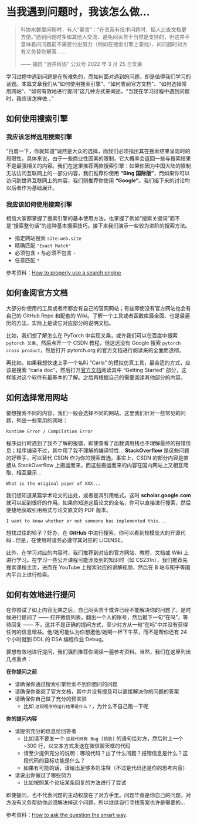 # 当我遇到问题时，我该怎么做...

> 科协水群里闲聊时，有人“暴言”：“在贵系有技术问题时，摇人比查文档更方便。”遇到问题时多和其他人交流、避免闷头苦干当然是支持的，但这并不意味着问问题前不需要付出努力（例如在搜索引擎上查找）、问问题时对方有义务替你解答......
>
> <right>—— 摘自 “酒井科协” 公众号 2022 年 3 月 25 日文章</right>

学习过程中遇到问题是在所难免的，而如何面对遇到的问题，却是值得我们学习的话题。本篇文章我们从“如何使用搜索引擎”、“如何查阅官方文档”、“如何选择常用网站”、“如何有效地进行提问”这几种方式来阐述，“当我在学习过程中遇到问题时，我应该怎样做...”



## 如何使用搜索引擎

### 我应该怎样选用搜索引擎

“百度一下，你就知道”诚然是大众的选择，而我们必须指出其在搜索结果呈现时的局限性。具体来说，由于一些商业性因素的限制，它大概率会返回一些与搜索结果不是最强相关的内容。我们在这里推荐两款搜索引擎：如果你因为中国大陆的限制无法访问互联网上的一部分内容，我们推荐你使用 **“Bing 国际版”**，而如果你可以访问到世界互联网上的内容，我们则推荐你使用 **“Google”**。我们接下来的讨论均以后者作为基础展开。

### 我应该如何使用搜索引擎

相信大家都掌握了搜索引擎的基本使用方法，也掌握了例如“搜索关键词”而不是“搜索整句话”的这种基本搜索技巧。接下来我们演示一些较为进阶的搜索方法。

+ 指定网站搜索 `site:web.site`
+ 精确匹配 `"Exact Match"`
+ 必须包含 `+` 与必须不包含 `-`
+ 任意匹配 `*`

参考资料：[How to properly use a search engine](https://www.instructables.com/How-to-Properly-Use-a-Search-Engine/).



## 如何查阅官方文档

大部分你使用的工具或者库都会有自己的官网网站；有些即使没有官方网站也会有自己的 GitHub Repo 和配套的 Wiki。了解一个工具或者函数库最全面、也是最遍历的方法，实际上是读它对应部分的说明文档。

比如，我们想了解怎么在 PyTorch 中实现叉乘，或许我们可以在百度中搜索 `pytorch 叉乘`，然后点开一个 CSDN 教程，但这远没有 Google 搜索 `pytorch cross product`，然后打开 pytorch.org 的官方文档进行阅读来的全面而透彻。

再比如，如果我想快速上手一个名叫 “Carla” 的模拟仿真工具，最合适的方式，应该是搜索 “carla doc”，然后打开[官方文档](https://carla.readthedocs.io/en/latest/)阅读其中 “Getting Started” 部分，这样能对这个软件有最基本的了解。之后再根据自己的需要阅读其他部分的内容。



## 如何选择常用网站

要想搜索不同的内容，我们一般会选择不同的网站。这里我们针对一些常见的问题，列出一些常用的网站：

`Runtime Error / Compilation Error`

程序运行时遇到了我不了解的报错，即使查看了函数调用栈也不理解最终的报错信息；程序编译不过，其中用了我不理解的编译特性... **StackOverflow** 是这些问题的好帮手，可以替代 CSDN 作为你的搜索首选。事实上，CSDN 的部分内容是直接从 StackOverflow 上搬运而来，而这些搬运而来的内容在国内网站上又相互爬取、相互展示...

`What is the original paper of XXX...`

我们想知道某篇学术论文的出处，或者是其引用格式。这时 **scholar.google.com** 就可以起到很好的作用。如果你知道这篇论文的全名，你可以直接进行搜索，然后便捷地获取引用格式与论文原文的 PDF 版本。

`I want to know whether or not someone has implemented this...`

想找过往的轮子？好办，在 **GitHub** 中进行搜索，你可以看到规模庞大的开源代码...但是，在使用时请务必遵守其对应的 LICENSE。

此外，在学习对应的内容时，我们推荐到对应的官方网站、教程、文档或 Wiki 上进行学习。在学习一些公开课程可能涉及到的知识时（如 CS231n），我们推荐先搜索课程主页，进而在 YouTube 上搜索对应的讲解视频，然后在 B 站与知乎等国内平台上进行检索。



## 如何有效地进行提问

在你尝试了如上内容无果之后，自己闷头苦干或许已经不能解决你的问题了。是时候进行提问了 —— 打开微信列表，翻出一个人的账号，然后敲下一句“在吗”，等待回复 —— 不，这并不是正确的提问方式，至少对方从一句“在吗”中并没有获得任何的信息增益。他/她可能认为你想邀他/她喝一杯下午茶，而不是帮你还有 24 个小时就到 DDL 的 DSA 编程作业 Debug。

要想有效地进行提问，我们强烈推荐你阅读一遍参考资料。当然，我们在这里列出几点重点：

**在你提问之前**

+ 请确保你通过搜索引擎检索不到你想问的问题
+ 请确保你查阅了官方文档，其中并没有提及可以直接解决你的问题的答案
+ 请确保你自己做了充分的预实验
  	+ 比如 `这段程序的运行结果是什么？`，为什么不自己跑一下呢

**你的提问内容**

+ 请提供充分的信息给回答者
  	+ 比如请不要发一个 `这段代码有 Bug [捂脸]` 的语句给对方，然后附上一个 ~300 行，以文本方式发送在微信聊天框的代码
 	+ 请至少提供充分的说明：哪段代码？出了什么问题？报错信息是什么？这段代码的目标功能是什么？
  	+ 如果有可能的话，请给出足够多的注释（不过是代码还是你的思考内容）
+ 请说出你做过了哪些努力
	+ 比如按照某个论坛某条回复的方法进行了尝试

即使提问，也不代表问题的主动权放在了对方手里。问题毕竟是你自己的问题，对方没有义务帮助你必须解决掉这个问题，所以继续自行寻找答案也许是需要的...

参考资料：[How to ask the question the smart way](https://github.com/ryanhanwu/How-To-Ask-Questions-The-Smart-Way).